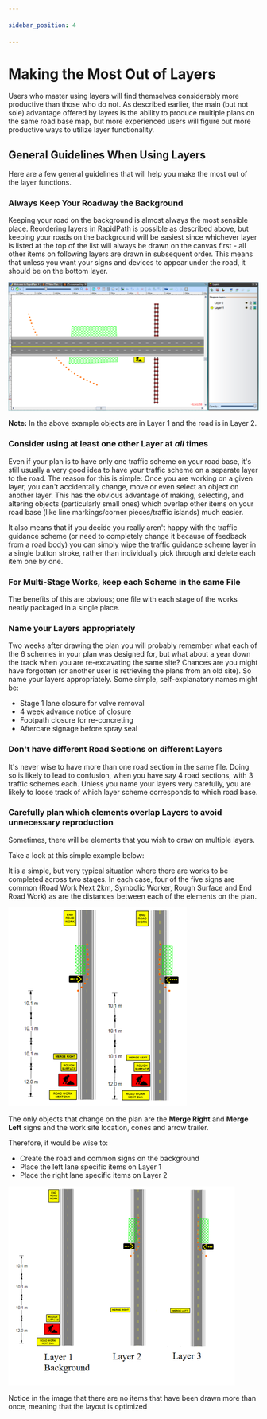 ```yaml
---

sidebar_position: 4

---
```

# Making the Most Out of Layers

Users who master using layers will find themselves considerably more productive than those who do not. As described earlier, the main (but not sole) advantage offered by layers is the ability to produce multiple plans on the same road base map, but more experienced users will figure out more productive ways to utilize layer functionality.

## General Guidelines When Using Layers

Here are a few general guidelines that will help you make the most out of the layer functions.

### Always Keep Your Roadway the Background

Keeping your road on the background is almost always the most sensible place. Reordering layers in RapidPath is possible as described above, but keeping your roads on the background will be easiest since whichever layer is listed at the top of the list will always be drawn on the canvas first - all other items on following layers are drawn in subsequent order. This means that unless you want your signs and devices to appear under the road, it should be on the bottom layer.

![The_Importance_of_Layer_Order](./assets/The_Importance_of_Layer_Order.png)

**Note:** In the above example objects are in Layer 1 and the road is in Layer 2.

### Consider using at least one other Layer at *all* times

Even if your plan is to have only one traffic scheme on your road base, it's still usually a very good idea to have your traffic scheme on a separate layer to the road. The reason for this is simple: Once you are working on a given layer,
you can't accidentally change, move or even select an object on another layer. This has the obvious advantage of making, selecting, and altering objects (particularly small ones) which overlap other items on your road base (like line markings/corner pieces/traffic islands) much easier.

It also means that if you decide you really aren't happy with the traffic guidance scheme (or need to completely change it because of feedback from a road body) you can simply wipe the traffic guidance scheme layer in a single button stroke, rather than individually pick through and delete each item one by one.

### For Multi-Stage Works, keep each Scheme in the same File

The benefits of this are obvious; one file with each stage of the works neatly packaged in a single place.

### Name your Layers appropriately

Two weeks after drawing the plan you will probably remember what each of the 6 schemes in your plan was designed for, but what about a year down the track when you are re-excavating the same site? Chances are you might have forgotten (or another user is retrieving the plans from an old site). So name your layers appropriately. Some simple, self-explanatory names might be:

- Stage 1 lane closure for valve removal
- 4 week advance notice of closure
- Footpath closure for re-concreting
- Aftercare signage before spray seal

### Don't have different Road Sections on different Layers

It's never wise to have more than one road section in the same file. Doing so is likely to lead to confusion, when you have say 4 road sections, with 3 traffic schemes each. Unless you name your layers very carefully, you are likely to loose track of which layer scheme corresponds to which road base.

### Carefully plan which elements overlap Layers to avoid unnecessary reproduction

Sometimes, there will be elements that you wish to draw on multiple layers.

Take a look at this simple example below:

It is a simple, but very typical situation where there are works to be completed across two stages. In each case, four of the five signs are common (Road Work Next 2km, Symbolic Worker, Rough Surface and End Road Work) as are the distances between each of the elements on the plan.

![Two_different_Layers_of_a_Plan](./assets/Two_different_Layers_of_a_Plan.png)

The only objects that change on the plan are the **Merge Right** and **Merge Left** signs and the work site location, cones and arrow trailer.

Therefore, it would be wise to:

- Create the road and common signs on the background
- Place the left lane specific items on Layer 1
- Place the right lane specific items on Layer 2

![Suggested_Layout_for_the_three_Layers_on_the_Plan](./assets/Suggested_Layout_for_the_three_Layers_on_the_Plan.png)

Notice in the image that there are no items that have been drawn more than once, meaning that the layout is optimized
